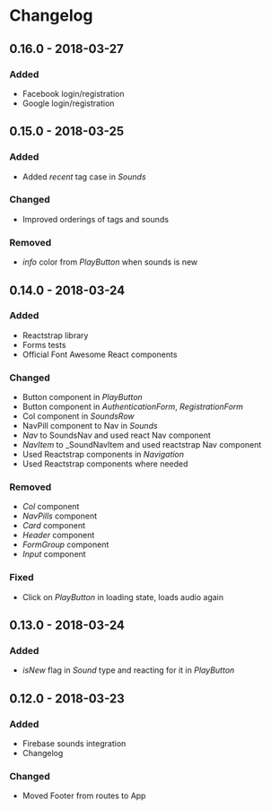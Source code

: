 # Changelog

## 0.16.0 - 2018-03-27
### Added
- Facebook login/registration
- Google login/registration

## 0.15.0 - 2018-03-25
### Added
- Added _recent_ tag case in _Sounds_

### Changed
- Improved orderings of tags and sounds

### Removed
- _info_ color from _PlayButton_ when sounds is new

## 0.14.0 - 2018-03-24
### Added
- Reactstrap library
- Forms tests
- Official Font Awesome React components

### Changed
- Button component in _PlayButton_
- Button component in _AuthenticationForm_, _RegistrationForm_
- Col component in _SoundsRow_
- NavPill component to Nav in _Sounds_
- _Nav_ to SoundsNav and used react Nav component
- _NavItem_ to _SoundNavItem and used reactstrap Nav component
- Used Reactstrap components in _Navigation_
- Used Reactstrap components where needed

### Removed
- _Col_ component
- _NavPills_ component
- _Card_ component
- _Header_ component
- _FormGroup_ component
- _Input_ component

### Fixed 
- Click on _PlayButton_  in loading state, loads audio again

## 0.13.0 - 2018-03-24
### Added
- _isNew_ flag in _Sound_ type and reacting for it in _PlayButton_

## 0.12.0 - 2018-03-23
### Added
- Firebase sounds integration
- Changelog

### Changed
- Moved Footer from routes to App